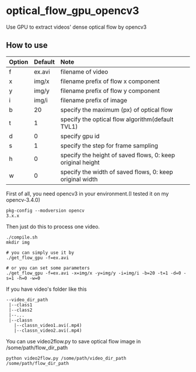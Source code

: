 # optical_flow_gpu_opencv3
Use GPU to extract videos' dense optical flow by opencv3


## How to use
Option | Default | Note
:---   | :---    | :---
f  | ex.avi  | filename of video
x  | img/x   | filename prefix of flow x component
y  | img/y   | filename prefix of flow y component
i  | img/i   | filename prefix of image
b  | 20      | specify the maximum (px) of optical flow
t  | 1       | specify the optical flow algorithm(default TVL1)
d  | 0       | specify gpu id
s  | 1       | specify the step for frame sampling
h  | 0       | specify the height of saved flows, 0: keep original height
w  | 0       | specify the width of saved flows,  0: keep original width

First of all, you need opencv3 in your environment.(I tested it on my opencv-3.4.0)
```
pkg-config --modversion opencv
3.x.x
```
Then just do this to process one video.
```
./compile.sh
mkdir img

# you can simply use it by
./get_flow_gpu -f=ex.avi

# or you can set some parameters
./get_flow_gpu -f=ex.avi -x=img/x -y=img/y -i=img/i -b=20 -t=1 -d=0 -s=1 -h=0 -w=0
```
If you have video's folder like this
```
--video_dir_path
 |--class1
 |--class2
 |--...
 |--classn
   |--classn_video1.avi(.mp4)
   |--classn_video2.avi(.mp4)
```
You can use video2flow.py to save optical flow image in /some/path/flow_dir_path
```
python video2flow.py /some/path/video_dir_path /some/path/flow_dir_path